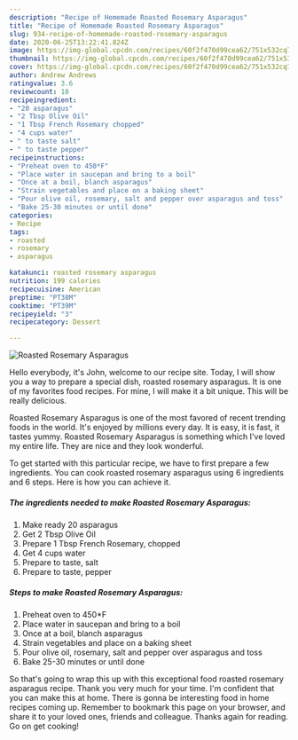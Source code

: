 ```yaml
---
description: "Recipe of Homemade Roasted Rosemary Asparagus"
title: "Recipe of Homemade Roasted Rosemary Asparagus"
slug: 934-recipe-of-homemade-roasted-rosemary-asparagus
date: 2020-06-25T13:22:41.824Z
image: https://img-global.cpcdn.com/recipes/60f2f470d99cea62/751x532cq70/roasted-rosemary-asparagus-recipe-main-photo.jpg
thumbnail: https://img-global.cpcdn.com/recipes/60f2f470d99cea62/751x532cq70/roasted-rosemary-asparagus-recipe-main-photo.jpg
cover: https://img-global.cpcdn.com/recipes/60f2f470d99cea62/751x532cq70/roasted-rosemary-asparagus-recipe-main-photo.jpg
author: Andrew Andrews
ratingvalue: 3.6
reviewcount: 10
recipeingredient:
- "20 asparagus"
- "2 Tbsp Olive Oil"
- "1 Tbsp French Rosemary chopped"
- "4 cups water"
- " to taste salt"
- " to taste pepper"
recipeinstructions:
- "Preheat oven to 450*F"
- "Place water in saucepan and bring to a boil"
- "Once at a boil, blanch asparagus"
- "Strain vegetables and place on a baking sheet"
- "Pour olive oil, rosemary, salt and pepper over asparagus and toss"
- "Bake 25-30 minutes or until done"
categories:
- Recipe
tags:
- roasted
- rosemary
- asparagus

katakunci: roasted rosemary asparagus 
nutrition: 199 calories
recipecuisine: American
preptime: "PT38M"
cooktime: "PT39M"
recipeyield: "3"
recipecategory: Dessert

---
```



![Roasted Rosemary Asparagus](https://img-global.cpcdn.com/recipes/60f2f470d99cea62/751x532cq70/roasted-rosemary-asparagus-recipe-main-photo.jpg)

Hello everybody, it's John, welcome to our recipe site. Today, I will show you a way to prepare a special dish, roasted rosemary asparagus. It is one of my favorites food recipes. For mine, I will make it a bit unique. This will be really delicious.

Roasted Rosemary Asparagus is one of the most favored of recent trending foods in the world. It's enjoyed by millions every day. It is easy, it is fast, it tastes yummy. Roasted Rosemary Asparagus is something which I've loved my entire life. They are nice and they look wonderful.




To get started with this particular recipe, we have to first prepare a few ingredients. You can cook roasted rosemary asparagus using 6 ingredients and 6 steps. Here is how you can achieve it.

<!--inarticleads1-->

##### The ingredients needed to make Roasted Rosemary Asparagus:

1. Make ready 20 asparagus
1. Get 2 Tbsp Olive Oil
1. Prepare 1 Tbsp French Rosemary, chopped
1. Get 4 cups water
1. Prepare  to taste, salt
1. Prepare  to taste, pepper




<!--inarticleads2-->

##### Steps to make Roasted Rosemary Asparagus:

1. Preheat oven to 450*F
1. Place water in saucepan and bring to a boil
1. Once at a boil, blanch asparagus
1. Strain vegetables and place on a baking sheet
1. Pour olive oil, rosemary, salt and pepper over asparagus and toss
1. Bake 25-30 minutes or until done




So that's going to wrap this up with this exceptional food roasted rosemary asparagus recipe. Thank you very much for your time. I'm confident that you can make this at home. There is gonna be interesting food in home recipes coming up. Remember to bookmark this page on your browser, and share it to your loved ones, friends and colleague. Thanks again for reading. Go on get cooking!
